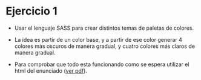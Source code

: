 # Ejercicio 1

- Usar el lenguaje SASS para crear distintos temas de paletas de colores.

- La idea es partir de un color base, y a partir de ese color generar 4 colores más oscuros de manera gradual, y cuatro colores más claros de manera gradual.

- Para comprobar que todo esta funcionando como se espera utilizar el html del enunciado ([ver pdf](./01-enunciado-ejercicio-laboratorio.pdf)).

